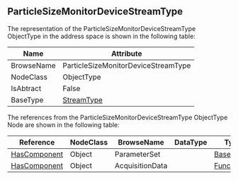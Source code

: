 <!-- objecttype -->
## ParticleSizeMonitorDeviceStreamType
The representation of the ParticleSizeMonitorDeviceStreamType ObjectType in the address space is shown in the following table:  

|Name|Attribute|
|---|---|
|BrowseName|ParticleSizeMonitorDeviceStreamType|
|NodeClass|ObjectType|
|IsAbtract|False|
|BaseType|[StreamType](../../ObjectTypes/StreamType/readme.md)|

The references from the ParticleSizeMonitorDeviceStreamType ObjectType Node are shown in the following table:  

|Reference|NodeClass|BrowseName|DataType|TypeDefinition|ModellingRule|
|---|---|---|---|---|---|
|[HasComponent](../../../Core/Part3/ReferenceTypes/HasComponent/readme.md)|Object|ParameterSet||[BaseObjectType](../../../Core/Part5/ObjectTypes/BaseObjectType/readme.md)|[Optional](../../../Core/Objects/Optional/readme.md)|
|[HasComponent](../../../Core/Part3/ReferenceTypes/HasComponent/readme.md)|Object|AcquisitionData||[FunctionalGroupType](../../../DI/ObjectTypes/FunctionalGroupType/readme.md)|[Mandatory](../../../Core/Objects/Mandatory/readme.md)|

